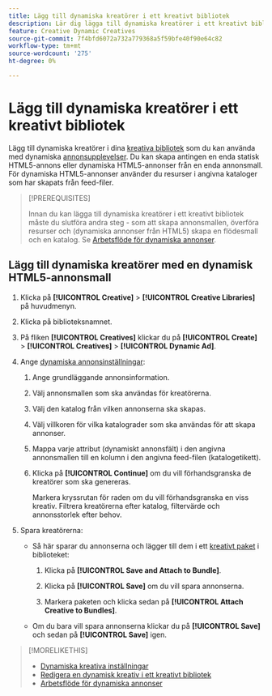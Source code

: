 ```yaml
---
title: Lägg till dynamiska kreatörer i ett kreativt bibliotek
description: Lär dig lägga till dynamiska kreatörer i ett kreativt bibliotek.
feature: Creative Dynamic Creatives
source-git-commit: 7f4bfd6072a732a779368a5f59bfe40f90e64c82
workflow-type: tm+mt
source-wordcount: '275'
ht-degree: 0%

---
```


# Lägg till dynamiska kreatörer i ett kreativt bibliotek

Lägg till dynamiska kreatörer i dina [kreativa bibliotek](creative-library-manage.md) som du kan använda med dynamiska [annonsupplevelser](/help/creative/experiences/experience-about.md). Du kan skapa antingen en enda statisk HTML5-annons eller dynamiska HTML5-annonser från en enda annonsmall. För dynamiska HTML5-annonser använder du resurser i angivna kataloger som har skapats från feed-filer.

>[!PREREQUISITES]
>
>Innan du kan lägga till dynamiska kreatörer i ett kreativt bibliotek måste du slutföra andra steg - som att skapa annonsmallen, överföra resurser och (dynamiska annonser från HTML5) skapa en flödesmall och en katalog. Se [Arbetsflöde för dynamiska annonser](/help/creative/introduction/workflow-dynamic-ads.md).

<!-- This does't work for me 9/24 -- I still have to select a catalog:

## Add dynamic creatives using a static HTML5 ad template

1. In the main menu, click **[!UICONTROL Creative]** > **[!UICONTROL Creative Libraries]**.

1. Click the library name.

1. On the **[!UICONTROL Creatives]** tab, click **[!UICONTROL Create]** > **[!UICONTROL Creatives]** > **[!UICONTROL Dynamic Ad]**.

1. Specify the [dynamic ad settings](/help/creative/creative-libraries/creative-settings-dynamic.md#dynamic-ad-settings-static-html5):

   1. On the [!UICONTROL Basic Details] tab, specify the ad details and the clickURL.

   1. Click **[!UICONTROL Process]**.

   1. On the [!UICONTROL Attributes Details] tab, specify the dynamic ad attributes.

1. Click **[!UICONTROL Save]**.

-->

## Lägg till dynamiska kreatörer med en dynamisk HTML5-annonsmall

1. Klicka på **[!UICONTROL Creative]** > **[!UICONTROL Creative Libraries]** på huvudmenyn.

1. Klicka på biblioteksnamnet.

1. På fliken **[!UICONTROL Creatives]** klickar du på **[!UICONTROL Create]** > **[!UICONTROL Creatives]** > **[!UICONTROL Dynamic Ad]**.

1. Ange [dynamiska annonsinställningar](/help/creative/creative-libraries/creative-settings-dynamic.md):

   1. Ange grundläggande annonsinformation.

   1. Välj annonsmallen som ska användas för kreatörerna.

   1. Välj den katalog från vilken annonserna ska skapas.

   1. Välj villkoren för vilka katalograder som ska användas för att skapa annonser.

   1. Mappa varje attribut (dynamiskt annonsfält) i den angivna annonsmallen till en kolumn i den angivna feed-filen (katalogetikett).

   1. Klicka på **[!UICONTROL Continue]** om du vill förhandsgranska de kreatörer som ska genereras.

      Markera kryssrutan för raden om du vill förhandsgranska en viss kreativ. Filtrera kreatörerna efter katalog, filtervärde <!-- explain more--> och annonsstorlek efter behov.

1. Spara kreatörerna:

   * Så här sparar du annonserna och lägger till dem i ett [kreativt paket](/help/creative/creative-libraries/bundle-manage.md) i biblioteket:

      1. Klicka på **[!UICONTROL Save and Attach to Bundle]**.

      1. Klicka på **[!UICONTROL Save]** om du vill spara annonserna.

      1. Markera paketen och klicka sedan på **[!UICONTROL Attach Creative to Bundles]**.

   * Om du bara vill spara annonserna klickar du på **[!UICONTROL Save]** och sedan på **[!UICONTROL Save]** igen.

>[!MORELIKETHIS]
>
>* [Dynamiska kreativa inställningar](creative-settings-dynamic.md)
>* [Redigera en dynamisk kreativ i ett kreativt bibliotek](creative-edit-dynamic.md)
>* [Arbetsflöde för dynamiska annonser](/help/creative/introduction/workflow-dynamic-ads.md)
